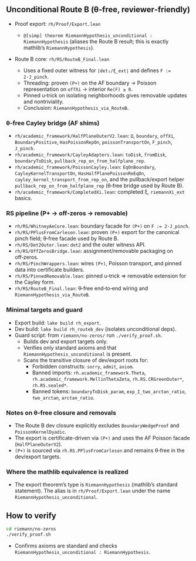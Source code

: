 ## Unconditional Route B (θ‑free, reviewer‑friendly)

- Proof export: `rh/Proof/Export.lean`
  - `@[simp] theorem RiemannHypothesis_unconditional : RiemannHypothesis`
    (aliases the Route B result; this is exactly mathlib’s `RiemannHypothesis`).

- Route B core: `rh/RS/RouteB_Final.lean`
  - Uses a fixed outer witness for `|det₂/ξ_ext|` and defines `F := 2·J_pinch`.
  - Threading: proven `(P+)` on the AF boundary → Poisson representation on `offXi` → interior `Re(F) ≥ 0`.
  - Pinned u‑trick on isolating neighborhoods gives removable updates and nontriviality.
  - Conclusion: `RiemannHypothesis_via_RouteB`.

### θ‑free Cayley bridge (AF shims)

- `rh/academic_framework/HalfPlaneOuterV2.lean`: `Ω`, `boundary`, `offXi`, `BoundaryPositive`,
  `HasPoissonRepOn`, `poissonTransportOn`, `F_pinch`, `J_pinch`.
- `rh/academic_framework/CayleyAdapters.lean`: `toDisk`, `fromDisk`, `boundaryToDisk`,
  `pullback_rep_on_from_halfplane_rep`.
- `rh/academic_framework/PoissonCayley.lean`: `EqOnBoundary`, `CayleyKernelTransportOn`,
  `HasHalfPlanePoissonReEqOn`, `cayley_kernel_transport_from_rep_on`, and the
  pullback/export helper `pullback_rep_on_from_halfplane_rep` (θ‑free bridge used by Route B).
- `rh/academic_framework/CompletedXi.lean`: completed ξ, `riemannXi_ext` basics.

### RS pipeline (P+ → off‑zeros → removable)

- `rh/RS/WhitneyAeCore.lean`: boundary facade for `(P+)` on `F := 2·J_pinch`.
- `rh/RS/PPlusFromCarleson.lean`: proven `(P+)` export for the canonical pinch field; θ‑free facade used by Route B.
- `rh/RS/Det2Outer.lean`: `det2` and the outer witness API.
- `rh/RS/OffZerosBridge.lean`: assignment/removable packaging on off‑zeros.
- `rh/RS/PinchWrappers.lean`: wires `(P+)`, Poisson transport, and pinned data into certificate builders.
- `rh/RS/PinnedRemovable.lean`: pinned u‑trick ⇒ removable extension for the Cayley form.
- `rh/RS/RouteB_Final.lean`: θ‑free end‑to‑end wiring and `RiemannHypothesis_via_RouteB`.

### Minimal targets and guard

- Export build: `lake build rh_export`.
- Dev build: `lake build rh_routeb_dev` (isolates unconditional deps).
- Guard script: from `riemann/no-zeros/` run `./verify_proof.sh`.
  - Builds dev and export targets only.
  - Verifies only standard axioms and that `RiemannHypothesis_unconditional` is present.
  - Scans the transitive closure of dev/export roots for:
    - Forbidden constructs: `sorry`, `admit`, `axiom`.
    - Banned imports: `rh.academic_framework.Theta`, `rh.academic_framework.MellinThetaZeta`,
      `rh.RS.CRGreenOuter*`, `rh.RS.sealed*`.
    - Banned tokens: `boundaryToDisk_param`, `exp_I_two_arctan_ratio`, `two_arctan`, `arctan_ratio`.

### Notes on θ‑free closure and removals

- The Route B dev closure explicitly excludes `BoundaryWedgeProof` and `PoissonKernelDyadic`.
- The export is certificate-driven via `(P+)` and uses the AF Poisson facade (`HalfPlaneOuterV2`).
- `(P+)` is sourced via `rh.RS.PPlusFromCarleson` and remains θ‑free in the dev/export targets.

### Where the mathlib equivalence is realized

- The export theorem’s type is `RiemannHypothesis` (mathlib’s standard statement). The
  alias is in `rh/Proof/Export.lean` under the name `RiemannHypothesis_unconditional`.

## How to verify

```bash
cd riemann/no-zeros
./verify_proof.sh
```

- Confirms axioms are standard and checks `RiemannHypothesis_unconditional : RiemannHypothesis`.


